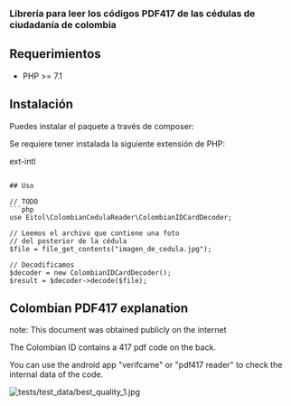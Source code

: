 ### Librería para leer los códigos PDF417 de las cédulas de ciudadanía de colombia 


## Requerimientos

-   PHP >= 7.1

## Instalación

Puedes instalar el paquete a través de composer:

Se requiere tener instalada la siguiente extensión de PHP:

ext-intl

```

## Uso

// TODO
```php
use Eitol\ColombianCedulaReader\ColombianIDCardDecoder;

// Leemos el archivo que contiene una foto 
// del posterior de la cédula
$file = file_get_contents("imagen_de_cedula.jpg");

// Decodificamos
$decoder = new ColombianIDCardDecoder();
$result = $decoder->decode($file);

```

## Colombian PDF417 explanation

note: This document was obtained publicly on the internet 

The Colombian ID contains a 417 pdf code on the back.

You can use the android app "verifcame" or "pdf417 reader" to check the internal data of the code.

![tests/test_data/best_quality_1.jpg](tests/test_data/best_quality_1.jpg)


